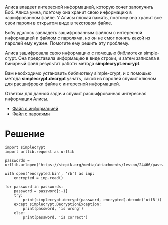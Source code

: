 Алиса владеет интересной информацией, которую хочет заполучить Боб.
Алиса умна, поэтому она хранит свою информацию в зашифрованном файле.
У Алисы плохая память, поэтому она хранит все свои пароли в открытом виде в текстовом файле.

Бобу удалось завладеть зашифрованным файлом с интересной информацией и файлом с паролями, но он не смог понять какой из паролей ему нужен. Помогите ему решить эту проблему.

Алиса зашифровала свою информацию с помощью библиотеки simple-crypt.
Она представила информацию в виде строки, и затем записала в бинарный файл результат работы метода **simplecrypt.encrypt**.

Вам необходимо установить библиотеку simple-crypt, и с помощью метода **simplecrypt.decrypt** узнать, какой из паролей служит ключом для расшифровки файла с интересной информацией.

Ответом для данной задачи служит расшифрованная интересная информация Алисы.

- <a href='https://stepik.org/media/attachments/lesson/24466/encrypted.bin'>Файл с информацией</a>
- <a href='https://stepik.org/media/attachments/lesson/24466/passwords.txt'>Файл с паролями</a>

# Решение

```
import simplecrypt
import urllib.request as urllib

passwords = urllib.urlopen('https://stepik.org/media/attachments/lesson/24466/passwords.txt')

with open('encrypted.bin', 'rb') as inp:
    encrypted = inp.read()

for password in passwords:
    password = password[:-1]
    try:
        print(simplecrypt.decrypt(password, encrypted).decode('utf8'))
    except simplecrypt.DecryptionException:
        print(password, 'is wrong')
    else:
        print(password, 'is correct')
```
